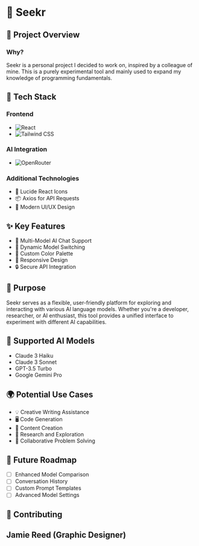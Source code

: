 # 🤖 Seekr 

## 🌟 Project Overview

### Why?

Seekr is a personal project I decided to work on, inspired by a colleague of mine. This is a purely experimental tool and mainly used to expand my knowledge of programming fundamentals.

## 🚀 Tech Stack

### Frontend
- ![React](https://img.shields.io/badge/React-61DAFB?logo=react&logoColor=white)
- ![Tailwind CSS](https://img.shields.io/badge/Tailwind%20CSS-38B2AC?logo=tailwind-css&logoColor=white)

### AI Integration
- ![OpenRouter](https://img.shields.io/badge/OpenRouter-API-blueviolet)

### Additional Technologies
- 🔧 Lucide React Icons
- 📦 Axios for API Requests
- 🎨 Modern UI/UX Design

## ✨ Key Features

- 💬 Multi-Model AI Chat Support
- 🔀 Dynamic Model Switching
- 🎨 Custom Color Palette
- 📱 Responsive Design
- 🔒 Secure API Integration

## 🎯 Purpose

Seekr serves as a flexible, user-friendly platform for exploring and interacting with various AI language models. Whether you're a developer, researcher, or AI enthusiast, this tool provides a unified interface to experiment with different AI capabilities.

## 🔮 Supported AI Models

- Claude 3 Haiku
- Claude 3 Sonnet
- GPT-3.5 Turbo
- Google Gemini Pro

## 🌍 Potential Use Cases

- 💡 Creative Writing Assistance
- 🖥️ Code Generation
- 📝 Content Creation
- 🔬 Research and Exploration
- 🤝 Collaborative Problem Solving

## 🌟 Future Roadmap

- [ ] Enhanced Model Comparison
- [ ] Conversation History
- [ ] Custom Prompt Templates
- [ ] Advanced Model Settings

## 🤝 Contributing
Jamie Reed (Graphic Designer)
---
